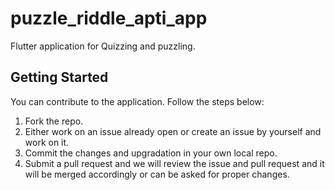 # puzzle_riddle_apti_app

Flutter application for Quizzing and puzzling.

## Getting Started

You can contribute to the application. Follow the steps below:
1. Fork the repo.
2. Either work on an issue already open or create an issue by yourself and work on it.
3. Commit the changes and upgradation in your own local repo.
4. Submit a pull request and we will review the issue and pull request and it will be merged accordingly or can be asked for proper changes.

